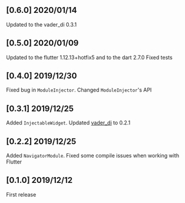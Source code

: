 ## [0.6.0] 2020/01/14

Updated to the vader_di 0.3.1

## [0.5.0] 2020/01/09

Updated to the flutter 1.12.13+hotfix5 and to the dart 2.7.0
Fixed tests

## [0.4.0] 2019/12/30

Fixed bug in ```ModuleInjector```. Changed ```ModuleInjector```'s API

## [0.3.1] 2019/12/25

Added ```InjectableWidget```. Updated [vader_di](https://pub.dev/packages/vader_di) to 0.2.1

## [0.2.2] 2019/12/25

Added ```NavigatorModule```. Fixed some compile issues when working with Flutter

## [0.1.0] 2019/12/12

First release
